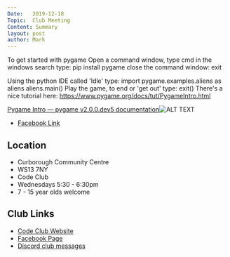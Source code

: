 ```yaml
---
Date:   2019-12-18
Topic:  Club Meeting
Content: Summary
layout: post
author: Mark
---
```

To get started with pygame
Open a command window, type cmd in the windows search
type: pip install pygame
close the command window: exit

Using the python IDE called 'Idle' type:
 import pygame.examples.aliens as aliens
 aliens.main()
Play the game, to end or 'get out' type: exit()
There's a nice tutorial here: https://www.pygame.org/docs/tut/PygameIntro.html

[Pygame Intro — pygame v2.0.0.dev5 documentation](https://l.facebook.com/l.php?u=https%3A%2F%2Fwww.pygame.org%2Fdocs%2Ftut%2FPygameIntro.html&h=AT3TSX318ZLIuW_LJ0n1-QvZh4nuWZkGF7hcsQM2cwCZQhiR15FGZzZaaUHI6I0-wXFWANuJ7FlvEXr2JpdAcf8dYdXeSMItOtamTP_oDCfw-b2gUKe7Z5Mht5HZtMap&s=1)![ALT TEXT](https://external.fbhx6-1.fna.fbcdn.net/emg1/v/t13/4079515239697501368?url=https%3A%2F%2Fwww.pygame.org%2F_static%2Fpygame_tiny.png&fb_obo=1&utld=pygame.org&stp=c0.5000x0.5000f_dst-emg0_p720x720_q75&ccb=13-1&oh=06_AbFL0WvNkqbTBXLB2AoEWWq7CSQsZFP5Ex_DZUCUqHebDw&oe=6528347E&_nc_sid=e609ca)

* [Facebook Link](https://www.facebook.com/1481985248595237/posts/2445661612227591/)

## Location

* Curborough Community Centre
* WS13 7NY
* Code Club
* Wednesdays 5:30 - 6:30pm
* 7 - 15 year olds welcome

## Club Links

* [Code Club Website](https://lichfield-code-club.github.io/)
* [Facebook Page](https://www.facebook.com/LichfieldCoders)
* [Discord club messages](https://discord.gg/szz6xGK)
